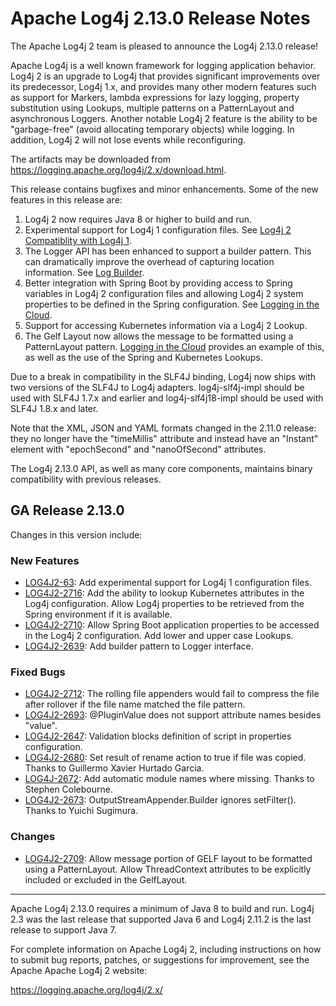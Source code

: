 <!---
 Licensed to the Apache Software Foundation (ASF) under one or more
 contributor license agreements.  See the NOTICE file distributed with
 this work for additional information regarding copyright ownership.
 The ASF licenses this file to You under the Apache License, Version 2.0
 (the "License"); you may not use this file except in compliance with
 the License.  You may obtain a copy of the License at

      http://www.apache.org/licenses/LICENSE-2.0

 Unless required by applicable law or agreed to in writing, software
 distributed under the License is distributed on an "AS IS" BASIS,
 WITHOUT WARRANTIES OR CONDITIONS OF ANY KIND, either express or implied.
 See the License for the specific language governing permissions and
 limitations under the License.
-->
# Apache Log4j 2.13.0 Release Notes

The Apache Log4j 2 team is pleased to announce the Log4j 2.13.0 release!

Apache Log4j is a well known framework for logging application behavior. Log4j 2 is an upgrade
to Log4j that provides significant improvements over its predecessor, Log4j 1.x, and provides
many other modern features such as support for Markers, lambda expressions for lazy logging,
property substitution using Lookups, multiple patterns on a PatternLayout and asynchronous
Loggers. Another notable Log4j 2 feature is the ability to be "garbage-free" (avoid allocating
temporary objects) while logging. In addition, Log4j 2 will not lose events while reconfiguring.

The artifacts may be downloaded from https://logging.apache.org/log4j/2.x/download.html.

This release contains bugfixes and minor enhancements. Some of the new features in this release are:

1. Log4j 2 now requires Java 8 or higher to build and run.
1. Experimental support for Log4j 1 configuration files. See
[Log4j 2 Compatiblity with Log4j 1](https://logging.apache.org/log4j/2.x//manual/compatiblity.html).
1. The Logger API has been enhanced to support a builder pattern. This can dramatically improve the overhead of
capturing location information. See [Log Builder](https://logging.apache.org/log4j/2.x//manual/logbuilder.html).
1. Better integration with Spring Boot by providing access to Spring variables in Log4j 2 configuration files and
allowing Log4j 2 system properties to be defined in the Spring configuration.
See [Logging in the Cloud](manual/cloud.html#Managing_Logging_Configuration).
1. Support for accessing Kubernetes information via a Log4j 2 Lookup.
1. The Gelf Layout now allows the message to be formatted using a PatternLayout pattern.
[Logging in the Cloud](https://logging.apache.org/log4j/2.x//manual/cloud.html#Log4j_Configuration) provides an example of this, as well
as the use of the Spring and Kubernetes Lookups.

Due to a break in compatibility in the SLF4J binding, Log4j now ships with two versions of the SLF4J to Log4j adapters.
log4j-slf4j-impl should be used with SLF4J 1.7.x and earlier and log4j-slf4j18-impl should be used with SLF4J 1.8.x and
later.

Note that the XML, JSON and YAML formats changed in the 2.11.0 release: they no longer have the "timeMillis" attribute
and instead have an "Instant" element with "epochSecond" and "nanoOfSecond" attributes.

The Log4j 2.13.0 API, as well as many core components, maintains binary compatibility with previous releases.

## GA Release 2.13.0

Changes in this version include:

### New Features
* [LOG4J2-63](https://issues.apache.org/jira/browse/LOG4J2-63):
Add experimental support for Log4j 1 configuration files.
* [LOG4J2-2716](https://issues.apache.org/jira/browse/LOG4J2-2716):
Add the ability to lookup Kubernetes attributes in the Log4j configuration. Allow Log4j properties to
        be retrieved from the Spring environment if it is available.
* [LOG4J2-2710](https://issues.apache.org/jira/browse/LOG4J2-2710):
Allow Spring Boot application properties to be accessed in the Log4j 2 configuration. Add
        lower and upper case Lookups.
* [LOG4J2-2639](https://issues.apache.org/jira/browse/LOG4J2-2639):
Add builder pattern to Logger interface.

### Fixed Bugs
* [LOG4J2-2712](https://issues.apache.org/jira/browse/LOG4J2-2712):
The rolling file appenders would fail to compress the file after rollover if the file name matched the
        file pattern.
* [LOG4J2-2693](https://issues.apache.org/jira/browse/LOG4J2-2693):
@PluginValue does not support attribute names besides "value".
* [LOG4J2-2647](https://issues.apache.org/jira/browse/LOG4J2-2647):
Validation blocks definition of script in properties configuration.
* [LOG4J2-2680](https://issues.apache.org/jira/browse/LOG4J2-2680):
Set result of rename action to true if file was copied. Thanks to Guillermo Xavier Hurtado Garcia.
* [LOG4J-2672](https://issues.apache.org/jira/browse/LOG4J-2672):
Add automatic module names where missing. Thanks to Stephen Colebourne.
* [LOG4J2-2673](https://issues.apache.org/jira/browse/LOG4J2-2673):
OutputStreamAppender.Builder ignores setFilter(). Thanks to Yuichi Sugimura.

### Changes
* [LOG4J2-2709](https://issues.apache.org/jira/browse/LOG4J2-2709):
Allow message portion of GELF layout to be formatted using a PatternLayout. Allow
        ThreadContext attributes to be explicitly included or excluded in the GelfLayout.

---

Apache Log4j 2.13.0 requires a minimum of Java 8 to build and run. Log4j 2.3 was the
last release that supported Java 6 and Log4j 2.11.2 is the last release to support Java 7.

For complete information on Apache Log4j 2, including instructions on how to submit bug
reports, patches, or suggestions for improvement, see the Apache Apache Log4j 2 website:

https://logging.apache.org/log4j/2.x/
